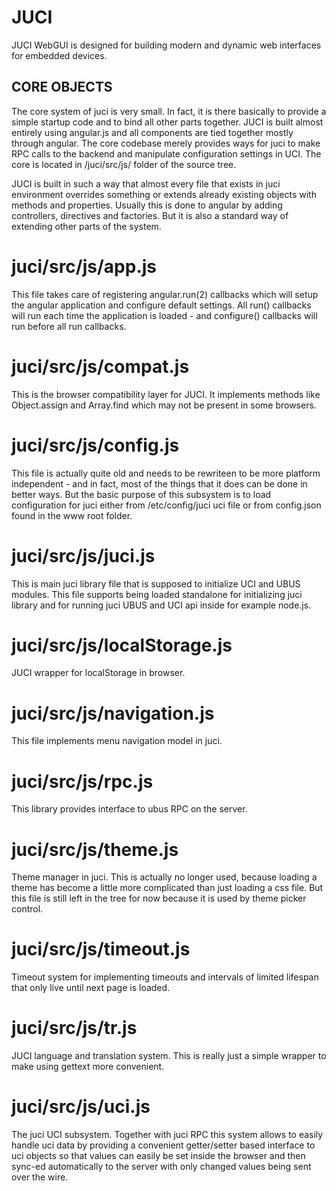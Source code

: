 JUCI
====

JUCI WebGUI is designed for building modern and dynamic web interfaces for embedded devices. 

CORE OBJECTS
------------

The core system of juci is very small. In fact, it is there basically to provide a simple startup code and to bind all other parts together. JUCI is built almost entirely using angular.js and all components are tied together mostly through angular. The core codebase merely provides ways for juci to make RPC calls to the backend and manipulate configuration settings in UCI. The core is located in /juci/src/js/ folder of the source tree.

JUCI is built in such a way that almost every file that exists in juci environment overrides something or extends already existing objects with methods and properties. Usually this is done to angular by adding controllers, directives and factories. But it is also a standard way of extending other parts of the system. 

# juci/src/js/app.js

This file takes care of registering angular.run(2) callbacks which will setup the angular application and configure default settings. All run() callbacks will run each time the application is loaded - and configure() callbacks will run before all run callbacks.

# juci/src/js/compat.js 

This is the browser compatibility layer for JUCI. It implements methods like Object.assign and Array.find which may not be present in some browsers. 

# juci/src/js/config.js 

This file is actually quite old and needs to be rewriteen to be more platform independent - and in fact, most of the things that it does can be done in better ways. But the basic purpose of this subsystem is to load configuration for juci either from /etc/config/juci uci file or from config.json found in the www root folder. 

# juci/src/js/juci.js

This is main juci library file that is supposed to initialize UCI and UBUS modules. This file supports being loaded standalone for initializing juci library and for running juci UBUS and UCI api inside for example node.js.

# juci/src/js/localStorage.js

JUCI wrapper for localStorage in browser. 

# juci/src/js/navigation.js

This file implements menu navigation model in juci.

# juci/src/js/rpc.js

This library provides interface to ubus RPC on the server. 

# juci/src/js/theme.js

Theme manager in juci. This is actually no longer used, because loading a theme has become a little more complicated than just loading a css file. But this file is still left in the tree for now because it is used by theme picker control. 

# juci/src/js/timeout.js 

Timeout system for implementing timeouts and intervals of limited lifespan that only live until next page is loaded. 

# juci/src/js/tr.js

JUCI language and translation system. This is really just a simple wrapper to make using gettext more convenient. 

# juci/src/js/uci.js

The juci UCI subsystem. Together with juci RPC this system allows to easily handle uci data by providing a convenient getter/setter based interface to uci objects so that values can easily be set inside the browser and then sync-ed automatically to the server with only changed values being sent over the wire. 
